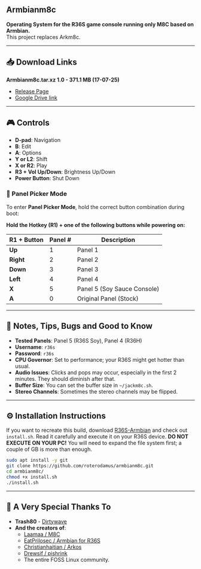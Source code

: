 ## Armbianm8c

**Operating System for the R36S game console running only M8C based on Armbian.**  
This project replaces Arkm8c.

---

## 📥 Download Links

**Armbianm8c.tar.xz 1.0 - 371.1 MB (17-07-25)**  
- [Release Page](https://github.com/roterodamus/armbianm8c/releases)
- [Google Drive link](https://bit.ly/armbianm8c1)

---

## 🎮 Controls

- **D-pad**: Navigation
- **B**: Edit
- **A**: Options
- **Y or L2**: Shift
- **X or R2**: Play
- **R3 + Vol Up/Down**: Brightness Up/Down
- **Power Button**: Shut Down

### 🔑 Panel Picker Mode

To enter **Panel Picker Mode**, hold the correct button combination during boot:

**Hold the Hotkey (R1) + one of the following buttons while powering on:**

| R1 + Button | Panel # | Description                          |
|-------------|---------|--------------------------------------|
| **Up**      | 1       | Panel 1                              |
| **Right**   | 2       | Panel 2                              |
| **Down**    | 3       | Panel 3                              |
| **Left**    | 4       | Panel 4                              |
| **X**       | 5       | Panel 5 (Soy Sauce Console)          |
| **A**       | 0       | Original Panel (Stock)               |

---

## 📝 Notes, Tips, Bugs and Good to Know

- **Tested Panels**: Panel 5 (R36S Soy), Panel 4 (R36H)
- **Username**: `r36s`
- **Password**: `r36s`
- **CPU Governor**: Set to performance; your R36S might get hotter than usual.
- **Audio Issues**: Clicks and pops may occur, especially in the first 2 minutes. They should diminish after that.
- **Buffer Size**: You can set the buffer size in `~/jackm8c.sh`.
- **Stereo Channels**: Sometimes the stereo channels may be flipped.

---

## ⚙️ Installation Instructions

If you want to recreate this build, download [R36S-Armbian](https://github.com/R36S-Stuff/R36S-Armbian) and check out `install.sh`. Read it carefully and execute it on your R36S device. **DO NOT EXECUTE ON YOUR PC!** You will need to expand the file system first; a couple of GB is more than enough.

```bash
sudo apt install -y git
git clone https://github.com/roterodamus/armbianm8c.git
cd armbianm8c/
chmod +x install.sh 
./install.sh 
```

---

## 🙏 A Very Special Thanks To

- **Trash80** - [Dirtywave](https://dirtywave.com/)
- **And the creators of**:
  - [Laamaa / M8C](https://github.com/laamaa/m8c)
  - [EatPrilosec / Armbian for R36S](https://github.com/R36S-Stuff/R36S-Armbian)
  - [Christianhaitian / Arkos](https://github.com/christianhaitian/arkos)
  - [Drewsif / pishrink](https://github.com/Drewsif/PiShrink)
  - The entire FOSS Linux community.
